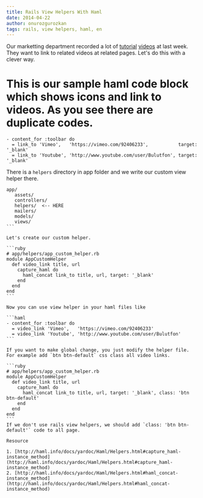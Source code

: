```yaml
---
title: Rails View Helpers With Haml
date: 2014-04-22
author: onurozgurozkan
tags: rails, view helpers, haml, en
---
```


Our marketting department recorded a lot of [tutorial](http://www.youtube.com/user/Bulutfon) [videos](https://vimeo.com/bulutfon) at last week. They want to link to related videos at related pages. Let's do this with a clever way.

This is our sample haml code block which shows icons and link to videos. As you see there are duplicate codes.
=======

```haml
- content_for :toolbar do
  = link_to 'Vimeo',   'https://vimeo.com/92406233',           target: '_blank'
  = link_to 'Youtube', 'http://www.youtube.com/user/Bulutfon', target: '_blank'
```

There is a `helpers` directory in app folder and we write our custom view helper there.


````
app/
   assets/
   controllers/
   helpers/  <-- HERE
   mailers/
   models/
   views/
```

Let's create our custom helper.

```ruby
# app/helpers/app_custom_helper.rb
module AppCustomHelper 
  def video_link title, url
    capture_haml do
      haml_concat link_to title, url, target: '_blank'
    end
  end
end
```

Now you can use view helper in your haml files like

```haml
- content_for :toolbar do
  = video_link 'Vimeo',   'https://vimeo.com/92406233'
  = video_link 'Youtube', 'http://www.youtube.com/user/Bulutfon'
```

If you want to make global change, you just modify the helper file. For example add `btn btn-default` css class all video links.

```ruby
# app/helpers/app_custom_helper.rb
module AppCustomHelper 
  def video_link title, url
    capture_haml do
      haml_concat link_to title, url, target: '_blank', class: 'btn btn-default'
    end
  end
end
```
If we don't use rails view helpers, we should add `class: 'btn btn-default'` code to all page.

Resource

1. [http://haml.info/docs/yardoc/Haml/Helpers.html#capture_haml-instance_method](http://haml.info/docs/yardoc/Haml/Helpers.html#capture_haml-instance_method)
2. [http://haml.info/docs/yardoc/Haml/Helpers.html#haml_concat-instance_method](http://haml.info/docs/yardoc/Haml/Helpers.html#haml_concat-instance_method)
